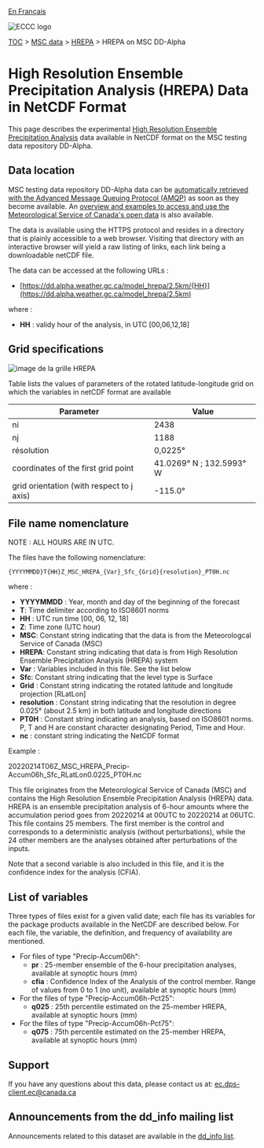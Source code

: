 [En Français](readme_hrepa-datamart_fr.md)

![ECCC logo](../../img_eccc-logo.png)

[TOC](../../readme_fr.md) > [MSC data](../readme_fr.md) > [HREPA](readme_hrepa_fr.md) > HREPA on MSC DD-Alpha

# High Resolution Ensemble Precipitation Analysis (HREPA) Data in NetCDF Format

This page describes the experimental [High Resolution Ensemble Precipitation Analysis](./readme_hrepa-datamart_en.md) data available in NetCDF format on the MSC testing data repository DD-Alpha.


## Data location

MSC testing data repository DD-Alpha data can be [automatically retrieved with the Advanced Message Queuing Protocol (AMQP)](../../msc-datamart/amqp_en.md) as soon as they become available. An [overview and examples to access and use the Meteorological Service of Canada's open data](../../usage/readme_en.md) is also available.

The data is available using the HTTPS protocol and resides in a directory that is plainly accessible to a web browser. Visiting that directory with an interactive browser will yield a raw listing of links, each link being a downloadable netCDF file.

The data can be accessed at the following URLs :

* [https://dd.alpha.weather.gc.ca/model_hrepa/2.5km/{HH}](https://dd.alpha.weather.gc.ca/model_hrepa/2.5km)

where :
* __HH__ : validy hour of the analysis, in UTC [00,06,12,18]

## Grid specifications

![image de la grille HREPA](https://collaboration.cmc.ec.gc.ca/cmc/cmos/public_doc/msc-data/nwp_hrepa/grille_hrepa.png)

Table lists the values of parameters of the rotated latitude-longitude grid on which the variables in netCDF format are available

| Parameter | Value |
| ------ | ------ |
| ni | 2438 |
| nj | 1188 | 
| résolution        | 0,0225°                  |
| coordinates of the first grid point | 41.0269° N ; 132.5993° W | 
| grid orientation (with respect to j axis) | -115.0° |

## File name nomenclature 

NOTE : ALL HOURS ARE IN UTC.

The files have the following nomenclature:

`{YYYYMMDD}T{HH}Z_MSC_HREPA_{Var}_Sfc_{Grid}{resolution}_PT0H.nc`

where : 

* __YYYYMMDD__ : Year, month and day of the beginning of the forecast
* __T__: Time delimiter according to ISO8601 norms
* __HH__ : UTC run time [00, 06, 12, 18]
* __Z__: Time zone (UTC hour)
* __MSC__: Constant string indicating that the data is from the Meteorologcal Service of Canada (MSC)
* __HREPA__: Constant string indicating that data is from High Resolution Ensemble Precipitation Analysis (HREPA) system
* __Var__ : Variables included in this file. See the list below
* __Sfc__: Constant string indicating that the level type is Surface
* __Grid__ : Constant string indicating the rotated latitude and longitude projection [RLatLon]
* __resolution__ : Constant string indicating that the resolution in degree 0.025° (about 2.5 km) in both latitude and longitude directions
* __PT0H__ : Constant string indicating an analysis, based on ISO8601 norms. P, T and H are constant character designating Period, Time and Hour.
* __nc__ : constant string indicating the NetCDF format

Example :

20220214T06Z_MSC_HREPA_Precip-Accum06h_Sfc_RLatLon0.0225_PT0H.nc

This file originates from the Meteorological Service of Canada (MSC) and contains the High Resolution Ensemble Precipitation Analysis (HREPA) data. HREPA is an ensemble precipitation analysis of 6-hour amounts where the accumulation period goes from 20220214 at 00UTC to 20220214 at 06UTC. This file contains 25 members. The first member is the control and corresponds to a deterministic analysis (without perturbations), while the 24 other members are the analyses obtained after perturbations of the inputs.

Note that a second variable is also included in this file, and it is the confidence index for the analysis (CFIA).

## List of variables

Three types of files exist for a given valid date; each file has its variables for the package products available in the NetCDF are described below. For each file, the variable, the definition, and frequency of availability are mentioned.

* For files of type "Precip-Accum06h":
    * __pr__ : 25-member ensemble of the 6-hour precipitation analyses, available at synoptic hours (mm)
    * __cfia__ : Confidence Index of the Analysis of the control member. Range of values from 0 to 1 (no unit), available at synoptic hours (mm)
* For the files of type "Precip-Accum06h-Pct25":
    * __q025__ : 25th percentile estimated on the 25-member HREPA, available at synoptic hours (mm)
* For the files of type "Precip-Accum06h-Pct75":
    * __q075__ : 75th percentile estimated on the 25-member HREPA, available at synoptic hours (mm)

## Support

If you have any questions about this data, please contact us at: [ec.dps-client.ec@canada.ca](mailto:ec.dps-client.ec@canada.ca)

## Announcements from the dd_info mailing list 

Announcements related to this dataset are available in the [dd_info list](https://lists.ec.gc.ca/cgi-bin/mailman/listinfo/dd_info).





























